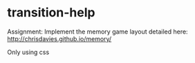 # transition-help

Assignment:
Implement the memory game layout detailed here: http://chrisdavies.github.io/memory/

Only using css
